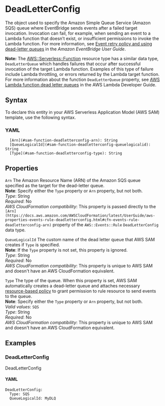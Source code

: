 # DeadLetterConfig<a name="sam-property-function-deadletterconfig"></a>

The object used to specify the Amazon Simple Queue Service \(Amazon SQS\) queue where EventBridge sends events after a failed target invocation\. Invocation can fail, for example, when sending an event to a Lambda function that doesn’t exist, or insufficient permissions to invoke the Lambda function\. For more information, see [Event retry policy and using dead\-letter queues](https://docs.aws.amazon.com/eventbridge/latest/userguide/rule-dlq.html) in the *Amazon EventBridge User Guide*\.

**Note:** The [AWS::Serverless::Function](sam-resource-function.md) resource type has a similar data type, `DeadLetterQueue` which handles failures that occur after successful invocation of the target Lambda function\. Examples of this type of failure include Lambda throttling, or errors returned by the Lambda target function\. For more information about the function `DeadLetterQueue` property, see [AWS Lambda function dead letter queues](https://docs.aws.amazon.com/lambda/latest/dg/invocation-async.html#dlq) in the AWS Lambda Developer Guide\.

## Syntax<a name="sam-property-function-deadletterconfig-syntax"></a>

To declare this entity in your AWS Serverless Application Model \(AWS SAM\) template, use the following syntax\.

### YAML<a name="sam-property-function-deadletterconfig-syntax.yaml"></a>

```
  [Arn](#sam-function-deadletterconfig-arn): String
  [QueueLogicalId](#sam-function-deadletterconfig-queuelogicalid): String
  [Type](#sam-function-deadletterconfig-type): String
```

## Properties<a name="sam-property-function-deadletterconfig-properties"></a>

 `Arn`   <a name="sam-function-deadletterconfig-arn"></a>
The Amazon Resource Name \(ARN\) of the Amazon SQS queue specified as the target for the dead\-letter queue\.  
**Note**: Specify either the `Type` property or `Arn` property, but not both\.  
*Type*: String  
*Required*: No  
*AWS CloudFormation compatibility*: This property is passed directly to the `[Arn](https://docs.aws.amazon.com/AWSCloudFormation/latest/UserGuide/aws-properties-events-rule-deadletterconfig.html#cfn-events-rule-deadletterconfig-arn)` property of the `AWS::Events::Rule` `DeadLetterConfig` data type\.

 `QueueLogicalId`   <a name="sam-function-deadletterconfig-queuelogicalid"></a>
The custom name of the dead letter queue that AWS SAM creates if `Type` is specified\.  
**Note**: If the `Type` property is not set, this property is ignored\.  
*Type*: String  
*Required*: No  
*AWS CloudFormation compatibility*: This property is unique to AWS SAM and doesn't have an AWS CloudFormation equivalent\.

 `Type`   <a name="sam-function-deadletterconfig-type"></a>
The type of the queue\. When this property is set, AWS SAM automatically creates a dead\-letter queue and attaches necessary [resource\-based policy](https://docs.aws.amazon.com/eventbridge/latest/userguide/rule-dlq.html#dlq-perms) to grant permission to rule resource to send events to the queue\.  
**Note**: Specify either the `Type` property or `Arn` property, but not both\.  
*Valid values*: `SQS`  
*Type*: String  
*Required*: No  
*AWS CloudFormation compatibility*: This property is unique to AWS SAM and doesn't have an AWS CloudFormation equivalent\.

## Examples<a name="sam-property-function-deadletterconfig--examples"></a>

### DeadLetterConfig<a name="sam-property-function-deadletterconfig--examples--deadletterconfig"></a>

DeadLetterConfig

#### YAML<a name="sam-property-function-deadletterconfig--examples--deadletterconfig--yaml"></a>

```
DeadLetterConfig:
  Type: SQS
  QueueLogicalId: MyDLQ
```